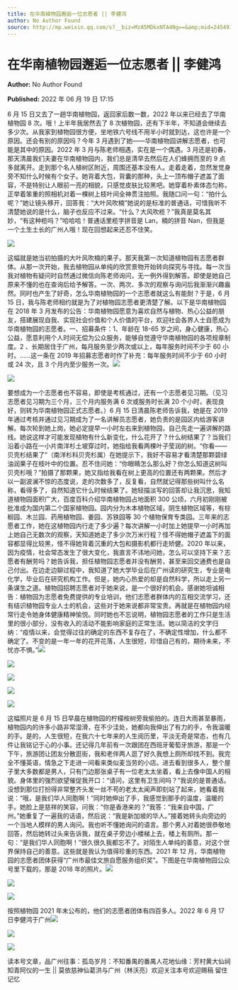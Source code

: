 ```yaml
---
title: 在华南植物园邂逅一位志愿者 || 李健鸿
author: No Author Found
source: http://mp.weixin.qq.com/s?__biz=MzA5MDkxNTA4Ng==&amp;mid=2454912359&amp;idx=1&amp;sn=8049f434aa685c1447f5f2a35b62601d&amp;chksm=87a23506b0d5bc108728e5bb19ef3fa2c5babf32ce8676b4154cf83893b508e3a14c7d05e7dd#rd
---
```


# 在华南植物园邂逅一位志愿者 || 李健鸿

**Author:** No Author Found

**Published:** 2022 年 06 月 19 日 17:15

6 月 15 日又去了一趟华南植物园，返回家后数一数，2022 年以来已经去了华南植物园 8 次。哦！上半年我居然去了 8 次植物园，还有下半年，不知道会继续去多少次。从我家到植物园很方便，坐地铁六号线不用半小时就到达，这也许是一个原因。还会有别的原因吗？今年 3 月遇到了她——华南植物园讲解志愿者，也可能是其中的原因。2022 年 3 月与陈老师相遇，实在是一个偶遇。3 月还是初春，那天清晨我们夫妻在华南植物园内，我们总是清早去然后在人们蜂拥而至的 9 点多就离开。走到那个名人植树区附近，周围还基本没有人。走着走着，忽然发觉身旁不知什么时候有个女子。她背着大包，背囊的那种，头上一顶布帽子遮盖了面容，不是特别让人眼前一亮的相貌，只感觉皮肤比较黑吧。她穿着朴素体态匀称，正举着笨重的照相机对着一棵树上枝叶间全神贯注拍照。我随口问一句：“拍什么呢？”她让镜头移开，回答我：“大叶风吹楠”她说的是标准的普通话，可惜我听不清楚她说的是什么，脑子也反应不过来。“什么？大风吹榄？”我真是莫名其妙，“有这种榄吗？”哈哈哈！普通话里榄字拼音是 Lan，楠的拼音 Nan，但我是一个土生土长的广州人哦！现在回想起来还忍不住笑。

![](https://mmbiz.qpic.cn/mmbiz_png/Ljib4So7yuWgkPsqicRMZgAp34sffkVUyl58r7d3IMLDce7OMpgbSU5mpMgtSXiaM5sqfWO7eye1cZFEJ3pQt9sBQ/640?wx_fmt=png)

这幅就是她当初拍摄的大叶风吹楠的果子。那天我第一次知道植物园有志愿者群体。从那一次开始，我去植物园从单纯的欣赏景物开始转向探究与寻找。每一次当我对植物有疑问时自然通过微信向陈老师询问，无一例外得到解答。即使是她自己原来不懂的也在查询后给予解答。一次、两次、多次的观察与询问后我渐渐兴趣盎然。同时也产生了好奇，怎么华南植物园的一个志愿者就这么有能耐？于是，6 月 15 日，我与陈老师相约就是为了对植物园志愿者更清楚了解。以下是华南植物园在 2018 年 3 月发布的公告：华南植物园愿意为喜欢自然与植物、热心公益的朋友，搭建展现自我、实现社会价值和个人价值的平台，欢迎社会各界人士自愿成为华南植物园的志愿者。一、招募条件：1、年龄在 18-65 岁之间，身心健康，热心公益，愿意利用个人时间无偿为公众服务，能够自觉遵守华南植物园的各项规章制度。2 、长期居住于广州，每月服务至少两次或以上，每年服务时间不少于 60 小时。……这一条在 2019 年招募志愿者时作了补充：每年服务时间不少于 60 小时或 24 次，且 3 个月内至少服务一次。![](https://mmbiz.qpic.cn/mmbiz_jpg/PJWG74pLsMZmkn9uOVqdRwib5Hcq8gJzia58Stc7nso5jiapzxXzibrHbX5lVR4yMu5KIRjju9gPVLvbQSDiam9KXPw/640)

![](https://mmbiz.qpic.cn/mmbiz_png/Ljib4So7yuWgkPsqicRMZgAp34sffkVUyl58r7d3IMLDce7OMpgbSU5mpMgtSXiaM5sqfWO7eye1cZFEJ3pQt9sBQ/640?wx_fmt=png)

要想成为一个志愿者也不容易，即使是考核通过，还有一个志愿者见习期。（见习志愿者见习期为三个月，三个月内服务满 6 次或服务时长满 20 个小时，表现良好，则转为华南植物园正式志愿者。）6 月 15 日清晨陈老师告诉我，她是在 2019 年通过考核并通过见习期成为了一名讲解员志愿者，她负责的是园区内给游客讲解。每次轮到她上岗，她必定提早一小时左右来到植物园，自己先走一遍讲解的路线。她说这样才可能发现植物有什么新变化，什么花开了？什么树结果了？当我们沿着小路在一小片南洋杉土坡穿过时，她指给我看两棵叶子莹润的树。“你看——贝壳杉结果了”（南洋杉科贝壳杉属）在她提示下，我好不容易才看清楚那颗碧绿油润果子在枝叶中的位置。忍不住问她：“你眼睛怎么那么好？你怎么知道这树叫贝壳杉哦？”拍摄了那颗果，她又指给我看在树上更高的位置还有两颗果。然后才以一副波澜不惊的态度说，走的次数多了，反复看，自然就记得那些树叫什么名称，看得多了，自然知道它什么时候结果了。她轻描淡写的回答却让我沉思，我知道植物园面积广大，百度百科介绍华南植物园占地面积 300 公顷，六月初刚刚被批准成为国内第二个国家植物园。园内分为木本植物区域，阴生植物区域等，有棕榈园、木兰园、药用植物园、姜园、苏铁园等 30 个植物保育专类园。三年来的志愿者工作，她在这植物园内行走了多少遍？每次讲解一小时加上她提早一小时再加上她自己无数次的观察，天知道她走了多少次万米行程？怪不得她帽子遮盖下的面容都显得比较黑，怪不得她背着沉重的大包和摄影机都行走矫健。2020 年以来，因为疫情，社会常态发生了很大变化，我直言不讳地问她，怎么可以坚持下来？志愿者有酬劳吗？她告诉我，担任植物园志愿者并没有酬劳，甚至来回交通费也是自己付出。在边走边聊过程中，我知道了她大学毕业后在广州读的研究生，专业是电化学，毕业后在研究机构工作。但是，她内心热爱的却是自然科学，所以走上另一条谋生之道。植物园招聘志愿者对于她来说，是一个很好的机会。感谢她坦诚相告：植物园为志愿者免费提供的专业培训，他们志愿者群体内的互相交流学习，还有结识植物园专业人士的机会，这些对于她来说都非常宝贵。再就是在植物园内经常行走令她身体健康精神愉悦。同时她也不忘说明，植物园志愿者的工作只是生活里的很小部分，没有收入的活动不能影响家庭的正常生活。她以简洁的文字归纳：“疫情以来，会觉得过往的确定的东西不复存在了，不确定性增加，什么都不确定了。不变的是一年一年的花开花落，人生很短，珍惜自己有的，期待未来，不忧亦不惧。”![](https://mmbiz.qpic.cn/mmbiz_jpg/PJWG74pLsMZmkn9uOVqdRwib5Hcq8gJziaiapVy9MibAzpicmah3gxVzh7PNnCSCmBu1tia8pVMI0yibhiaTQQu7PqcQEw/640)

![](https://mmbiz.qpic.cn/mmbiz_jpg/PJWG74pLsMZmkn9uOVqdRwib5Hcq8gJziaeibrokofvkbB2IuicPKRwRLBGhXib8ibARweP8TibDkcSFyIIibBYfRXwksw/640)

![](https://mmbiz.qpic.cn/mmbiz_jpg/PJWG74pLsMZmkn9uOVqdRwib5Hcq8gJziaVhA7t6iaH5peprfj9SpXk9NcCKGTxAibUZqnPaG1BrlMYNhFhJzZxibrA/640)

![](https://mmbiz.qpic.cn/mmbiz_png/Ljib4So7yuWgIM7ul7KPyPelicJfZG8cwPd71T6oQqaPGLiaqH1tOYuhhtM3OCrukFRXvuZwaoPhCw5CJR0Nm9LBg/640?wx_fmt=png)

![](https://mmbiz.qpic.cn/mmbiz_png/Ljib4So7yuWgIM7ul7KPyPelicJfZG8cwPL819TibpbkibcichMBlVNPShcjDeGlnmS2BvgMJphwO2o6gZicBzhPZSHw/640?wx_fmt=png)

这幅照片是 6 月 15 日早晨在植物园的柠檬桉树旁我偷拍的。连日大雨甚至暴雨，植物园内的许多小路非常湿滑，在不少洼处，她都向我伸出了有力的手，令我温暖的手。是的，人生很短，在我六十七年来的人生阅历里，平淡无奇是常态，也有几件让我铭记于心的小事。还记得几年前有一次跟团在西班牙葡萄牙旅游，那是一个下午，旅游团让团友分散逛街，我和老伴两人逛了好久我想上厕所却找不到。我完全不懂英语，情急之下走进一间看来类似麦当劳的小店。进去看到很多人，整个屋子里大多数都是男人，只有门边那张桌子有一位老太太坐着，看上去像中国人的相貌。身体里的强烈欲望催促我开口：“请问，这里有卫生间吗？”我说的是普通话。没想到那位打扮得非常整齐头发一丝不苟的老太太闻声即刻站了起来，她看着我说：“哦，是我们华人同胞啊！”同时她伸出了手，我感觉到那手的温度，温暖的手。她脸上是慈祥的笑容，问我：“你是香港来的？”我答：“我来自中国，广州。”她重复了一遍我的话语，然后说：“我是新加坡的华人。”接着她转头向旁边的一个当地人模样的男人询问。我也听不懂她询问的语言。那个男人对着她很恭敬地回答，然后她转过头来告诉我，就在桌子旁边小楼梯上去，楼上有厕所。那一句：“是我们华人同胞啊！”很久很久我都忘不了。对陌生人单纯的善意，对这个世界保持自己的善意。这些就是我认为值得珍重的东西。2021 年 12 月，华南植物园的志愿者团体获得“广州市最佳文旅自愿服务组织奖”。下图是在华南植物园公众号里下载的，那是 2018 年的照片。![](https://mmbiz.qpic.cn/mmbiz_jpg/PJWG74pLsMZmkn9uOVqdRwib5Hcq8gJzia8WElUib00jyNNtDHaQqF7IVMFHBZ6Edzt8rMvibGMxkdrkFSV1QdkoFw/640)

![](https://mmbiz.qpic.cn/mmbiz_png/Ljib4So7yuWgIM7ul7KPyPelicJfZG8cwPeZVfWtUBrpn7T3MCYx0cL9KOHGw5boUF0hY15568fPIpaUfJDkTibtQ/640?wx_fmt=png)

![](https://mmbiz.qpic.cn/mmbiz_png/Ljib4So7yuWgIM7ul7KPyPelicJfZG8cwP6Vs3jDicKora5ppfpHOjYBnkVCs7icRI8GjVLR9RTlGiciaC0oCsZOKFEQ/640?wx_fmt=png)

按照植物园 2021 年末公布的，他们的志愿者团体有四百多人。2022 年 6 月 17 日李健鸿于广州![](https://mmbiz.qpic.cn/mmbiz_png/Ljib4So7yuWj9wtb7lbnqprQub5sJtNy0DFVZ02hvg0zqUObxkzCdVZdI2yffMjFTt7p84OyWTiaJNnjM2TgWWPw/640?wx_fmt=png)

![](https://mmbiz.qpic.cn/mmbiz_jpg/PJWG74pLsMZmkn9uOVqdRwib5Hcq8gJziatRYDVMicYqONtD6C5FNicoQCpCaj0pHpfEnNwMPbFmBxSE7x8sHfnpZg/640)

![](https://mmbiz.qpic.cn/mmbiz_png/Ljib4So7yuWj9wtb7lbnqprQub5sJtNy0DFVZ02hvg0zqUObxkzCdVZdI2yffMjFTt7p84OyWTiaJNnjM2TgWWPw/640?wx_fmt=png)

读本号文章，品广州往事：孤岛岁月：不知番禺的番禺人花地仙缘：芳村黄大仙祠知青阿仪的一生 || 莫依慈神仙葛洪与广州（林沃亮）欢迎关注本号欢迎赐稿 留住记忆
